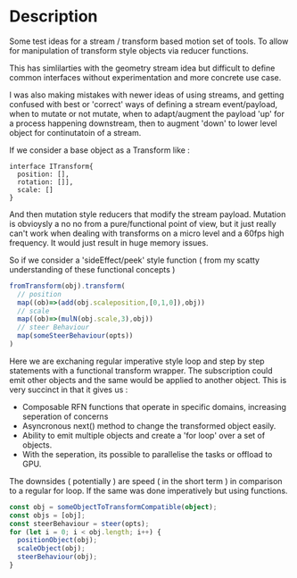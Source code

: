 # Description

Some test ideas for a stream / transform based motion set of tools.
To allow for manipulation of transform style objects via reducer functions.

This has simlilarties with the geometry stream idea but difficult to define common interfaces
without experimentation and more concrete use case.

I was also making mistakes with newer ideas of using streams, and getting confused with best or 'correct'
ways of defining a stream event/payload, when to mutate or not mutate, when to adapt/augment the payload 'up' for a process happening
downstream, then to augment 'down' to lower level object for continutatoin of a stream.

If we consider a base object as a Transform like :

```
interface ITransform{
  position: [],
  rotation: []],
  scale: []
}
```

And then mutation style reducers that modify the stream payload. Mutation is obvioysly a no no from a pure/functional point of
view, but it just really can't work when dealing with transforms on a micro level and a 60fps high frequency. It would just
result in huge memory issues.

So if we consider a 'sideEffect/peek' style function ( from my scatty understanding of these functional concepts )

```typescript
fromTransform(obj).transform(
  // position
  map((ob)=>(add(obj.scaleposition,[0,1,0]),obj))
  // scale
  map((ob)=>(mulN(obj.scale,3),obj))
  // steer Behaviour
  map(someSteerBehaviour(opts))
)

```

Here we are exchaning regular imperative style loop and step by step statements with a
functional transform wrapper. The subscription could emit other objects and the same would be applied to another object.
This is very succinct in that it gives us :

- Composable RFN functions that operate in specific domains, increasing seperation of concerns
- Asyncronous next() method to change the transformed object easily.
- Ability to emit multiple objects and create a 'for loop' over a set of objects.
- With the seperation, its possible to parallelise the tasks or offload to GPU.

The downsides ( potentially ) are speed ( in the short term ) in comparison to a regular for loop.
If the same was done imperatively but using functions.

```typescript
const obj = someObjectToTransformCompatible(object);
const objs = [obj];
const steerBehaviour = steer(opts);
for (let i = 0; i < obj.length; i++) {
  positionObject(obj);
  scaleObject(obj);
  steerBehaviour(obj);
}
```
